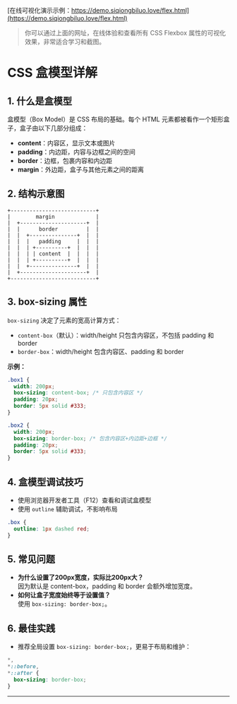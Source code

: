 [在线可视化演示示例：https://demo.siqiongbiluo.love/flex.html](https://demo.siqiongbiluo.love/flex.html)

> 你可以通过上面的网址，在线体验和查看所有 CSS Flexbox 属性的可视化效果，非常适合学习和截图。

# CSS 盒模型详解

## 1. 什么是盒模型

盒模型（Box Model）是 CSS 布局的基础。每个 HTML 元素都被看作一个矩形盒子，盒子由以下几部分组成：

- **content**：内容区，显示文本或图片
- **padding**：内边距，内容与边框之间的空间
- **border**：边框，包裹内容和内边距
- **margin**：外边距，盒子与其他元素之间的距离

## 2. 结构示意图

```
+---------------------------+
|        margin             |
|  +---------------------+  |
|  |      border         |  |
|  |  +---------------+  |  |
|  |  |   padding     |  |  |
|  |  | +----------+  |  |  |
|  |  | | content  |  |  |  |
|  |  | +----------+  |  |  |
|  |  +---------------+  |  |
|  +---------------------+  |
+---------------------------+
```

## 3. box-sizing 属性

`box-sizing` 决定了元素的宽高计算方式：

- `content-box`（默认）：width/height 只包含内容区，不包括 padding 和 border
- `border-box`：width/height 包含内容区、padding 和 border

**示例：**

```css
.box1 {
  width: 200px;
  box-sizing: content-box; /* 只包含内容区 */
  padding: 20px;
  border: 5px solid #333;
}

.box2 {
  width: 200px;
  box-sizing: border-box; /* 包含内容区+内边距+边框 */
  padding: 20px;
  border: 5px solid #333;
}
```

## 4. 盒模型调试技巧

- 使用浏览器开发者工具（F12）查看和调试盒模型
- 使用 `outline` 辅助调试，不影响布局

```css
.box {
  outline: 1px dashed red;
}
```

## 5. 常见问题

- **为什么设置了200px宽度，实际比200px大？**  
  因为默认是 content-box，padding 和 border 会额外增加宽度。
- **如何让盒子宽度始终等于设置值？**  
  使用 `box-sizing: border-box;`。

## 6. 最佳实践

- 推荐全局设置 `box-sizing: border-box;`，更易于布局和维护：

```css
*,
*::before,
*::after {
  box-sizing: border-box;
}
```

---

